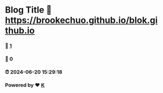 # Blog Title :link: https://brookechuo.github.io/blok.github.io 
### :page_facing_up: [1](https://brookechuo.github.io/blok.github.io/tag.html) 
### :speech_balloon: 0 
### :alarm_clock: 2024-06-20 15:29:18 
### Powered by :heart: [K](https://brookechuo.github.io/blok.github.io)
